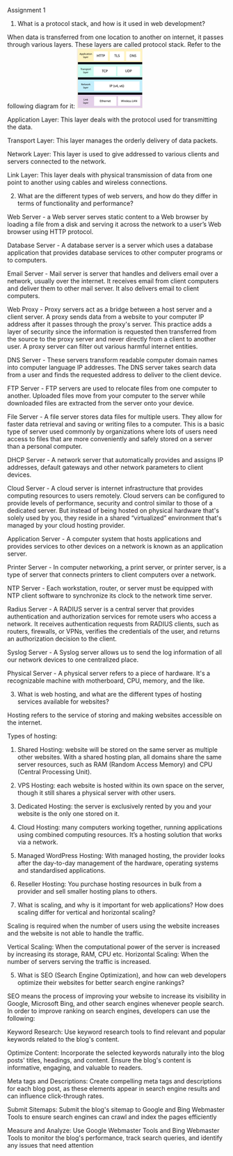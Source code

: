 Assignment 1

1) What is a protocol stack, and how is it used in web development?

When data is transferred from one location to another on internet, it passes through various layers. These layers are called protocol stack. Refer to the following diagram for it:
![Alt text](image.png)
 
Application Layer: This layer deals with the protocol used for transmitting the data.

Transport Layer: This layer manages the orderly delivery of data packets.

Network Layer: This layer is used to give addressed to various clients and servers connected to the network.

Link Layer: This layer deals with physical transmission of data from one point to another using cables and wireless connections.


2) What are the different types of web servers, and how do they differ in terms of functionality and performance?

Web Server - a Web server serves static content to a Web browser by loading a file from a disk and serving it across the network to a user’s Web browser using HTTP protocol.

Database Server - A database server is a server which uses a database application that provides database services to other computer programs or to computers.

Email Server - Mail server is server that handles and delivers email over a network, usually over the internet. It receives email from client computers and deliver them to other mail server. It also delivers email to client computers. 

Web Proxy - Proxy servers act as a bridge between a host server and a client server. A proxy sends data from a website to your computer IP address after it passes through the proxy's server. This practice adds a layer of security since the information is requested then transferred from the source to the proxy server and never directly from a client to another user. A proxy server can filter out various harmful internet entities.

DNS Server - These servers transform readable computer domain names into computer language IP addresses. The DNS server takes search data from a user and finds the requested address to deliver to the client device.

FTP Server - FTP servers are used to relocate files from one computer to another. Uploaded files move from your computer to the server while downloaded files are extracted from the server onto your device. 

File Server - A file server stores data files for multiple users. They allow for faster data retrieval and saving or writing files to a computer. This is a basic type of server used commonly by organizations where lots of users need access to files that are more conveniently and safely stored on a server than a personal computer.

DHCP Server -  A network server that automatically provides and assigns IP addresses, default gateways and other network parameters to client devices.

Cloud Server - A cloud server is internet infrastructure that provides computing resources to users remotely. Cloud servers can be configured to provide levels of performance, security and control similar to those of a dedicated server. But instead of being hosted on physical hardware that's solely used by you, they reside in a shared “virtualized” environment that's managed by your cloud hosting provider.


Application Server - A computer system that hosts applications and provides services to other devices on a network is known as an application server.

Printer Server - In computer networking, a print server, or printer server, is a type of server that connects printers to client computers over a network.

NTP Server - Each workstation, router, or server must be equipped with NTP client software to synchronize its clock to the network time server.

Radius Server - A RADIUS server is a central server that provides authentication and authorization services for remote users who access a network. It receives authentication requests from RADIUS clients, such as routers, firewalls, or VPNs, verifies the credentials of the user, and returns an authorization decision to the client.

Syslog Server - A Syslog server allows us to send the log information of all our network devices to one centralized place.

Physical Server - A physical server refers to a piece of hardware. It's a recognizable machine with motherboard, CPU, memory, and the like. 


3) What is web hosting, and what are the different types of hosting services available for websites?

Hosting refers to the service of storing and making websites accessible on the internet. 

Types of hosting:

1)	Shared Hosting: website will be stored on the same server as multiple other websites. With a shared hosting plan, all domains share the same server resources, such as RAM (Random Access Memory) and CPU (Central Processing Unit). 
2)	VPS Hosting: each website is hosted within its own space on the server, though it still shares a physical server with other users.
3)	Dedicated Hosting: the server is exclusively rented by you and your website is the only one stored on it. 
4)	Cloud Hosting: many computers working together, running applications using combined computing resources. It’s a hosting solution that works via a network.
5)	Managed WordPress Hosting: With managed hosting, the provider looks after the day-to-day management of the hardware, operating systems and standardised applications.
6)	Reseller Hosting: You purchase hosting resources in bulk from a provider and sell smaller hosting plans to others.

4) What is scaling, and why is it important for web applications? How does scaling differ for vertical and horizontal scaling?

Scaling is required when the number of users using the website increases and the website is not able to handle the traffic.

Vertical Scaling: When the computational power of the server is increased by increasing its storage, RAM, CPU etc.
Horizontal Scaling: When the number of servers serving the traffic is increased.

5) What is SEO (Search Engine Optimization), and how can web developers optimize their websites for better search engine rankings?

SEO means the process of improving your website to increase its visibility in Google, Microsoft Bing, and other search engines whenever people search. In order to improve ranking on search engines, developers can use the following:

Keyword Research: Use keyword research tools to find relevant and popular keywords related to the blog's content.

Optimize Content: Incorporate the selected keywords naturally into the blog posts' titles, headings, and content. Ensure the blog's content is informative, engaging, and valuable to readers.

Meta tags and Descriptions: Create compelling meta tags and descriptions for each blog post, as these elements appear in search engine results and can influence click-through rates.

Submit Sitemaps: Submit the blog's sitemap to Google and Bing Webmaster Tools to ensure search engines can crawl and index the pages efficiently

Measure and Analyze: Use Google Webmaster Tools and Bing Webmaster Tools to monitor the blog's performance, track search queries, and identify any issues that need attention

